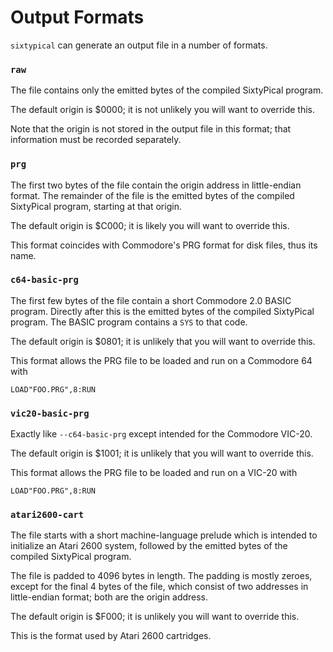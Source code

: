 Output Formats
==============

`sixtypical` can generate an output file in a number of formats.

### `raw`

The file contains only the emitted bytes of the compiled SixtyPical
program.

The default origin is $0000; it is not unlikely you will want to
override this.

Note that the origin is not stored in the output file in this format;
that information must be recorded separately.

### `prg`

The first two bytes of the file contain the origin address in
little-endian format.  The remainder of the file is the emitted bytes
of the compiled SixtyPical program, starting at that origin.

The default origin is $C000; it is likely you will want to
override this.

This format coincides with Commodore's PRG format for disk files,
thus its name.

### `c64-basic-prg`

The first few bytes of the file contain a short Commodore 2.0 BASIC
program.  Directly after this is the emitted bytes of the compiled
SixtyPical program.  The BASIC program contains a `SYS` to that code.

The default origin is $0801; it is unlikely that you will want to
override this.

This format allows the PRG file to be loaded and run on a Commodore 64
with

    LOAD"FOO.PRG",8:RUN

### `vic20-basic-prg`

Exactly like `--c64-basic-prg` except intended for the Commodore VIC-20.

The default origin is $1001; it is unlikely that you will want to
override this.

This format allows the PRG file to be loaded and run on a VIC-20 with

    LOAD"FOO.PRG",8:RUN

### `atari2600-cart`

The file starts with a short machine-language prelude which is intended
to initialize an Atari 2600 system, followed by the emitted bytes of the
compiled SixtyPical program.

The file is padded to 4096 bytes in length.  The padding is mostly
zeroes, except for the final 4 bytes of the file, which consist of
two addresses in little-endian format; both are the origin address.

The default origin is $F000; it is unlikely you will want to
override this.

This is the format used by Atari 2600 cartridges.
